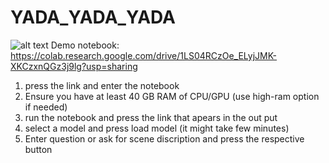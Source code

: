 # YADA_YADA_YADA
![alt text](https://images.app.goo.gl/djXj4hZR9w7b8uer9)
Demo notebook: https://colab.research.google.com/drive/1LS04RCzOe_ELyjJMK-XKCzxnQGz3j9lg?usp=sharing
1. press the link and enter the notebook
2. Ensure you have at least 40 GB RAM of CPU/GPU (use high-ram option if needed)
3. run the notebook and press the link that apears in the out put
4. select a model and press load model (it might take few minutes)
5. Enter question or ask for scene discription and press the respective button
